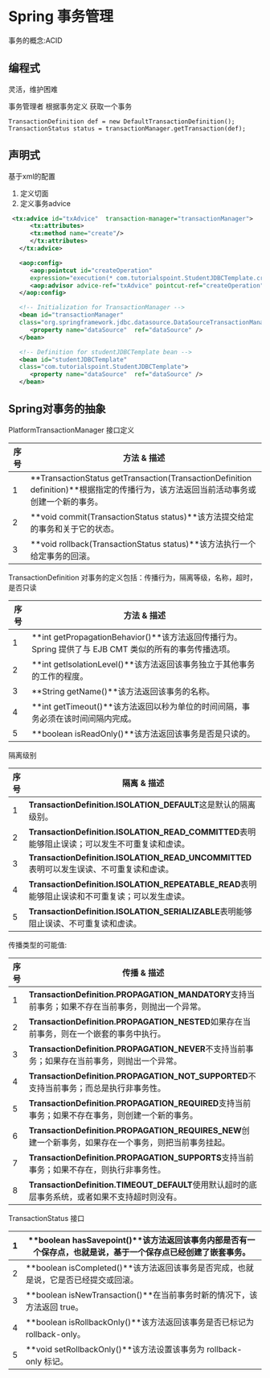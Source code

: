 # Spring 事务管理

事务的概念:ACID

## 编程式 

灵活，维护困难

事务管理者 根据事务定义 获取一个事务

```
TransactionDefinition def = new DefaultTransactionDefinition();
TransactionStatus status = transactionManager.getTransaction(def);
```



## 声明式

基于xml的配置

1. 定义切面
2. 定义事务advice

```xml
 <tx:advice id="txAdvice"  transaction-manager="transactionManager">
      <tx:attributes>
      <tx:method name="create"/>
      </tx:attributes>
   </tx:advice>

   <aop:config>
      <aop:pointcut id="createOperation" 
      expression="execution(* com.tutorialspoint.StudentJDBCTemplate.create(..))"/>
      <aop:advisor advice-ref="txAdvice" pointcut-ref="createOperation"/>
   </aop:config>

   <!-- Initialization for TransactionManager -->
   <bean id="transactionManager"
   class="org.springframework.jdbc.datasource.DataSourceTransactionManager">
      <property name="dataSource"  ref="dataSource" />    
   </bean>

   <!-- Definition for studentJDBCTemplate bean -->
   <bean id="studentJDBCTemplate"  
   class="com.tutorialspoint.StudentJDBCTemplate">
      <property name="dataSource"  ref="dataSource" />  
   </bean>
```



## Spring对事务的抽象

PlatformTransactionManager  接口定义

| 序号 | 方法 & 描述                                                  |
| ---- | ------------------------------------------------------------ |
| 1    | **TransactionStatus getTransaction(TransactionDefinition definition)**根据指定的传播行为，该方法返回当前活动事务或创建一个新的事务。 |
| 2    | **void commit(TransactionStatus status)**该方法提交给定的事务和关于它的状态。 |
| 3    | **void rollback(TransactionStatus status)**该方法执行一个给定事务的回滚。 |

TransactionDefinition  对事务的定义包括：传播行为，隔离等级，名称，超时，是否只读

| 序号 | 方法 & 描述                                                  |
| ---- | ------------------------------------------------------------ |
| 1    | **int getPropagationBehavior()**该方法返回传播行为。Spring 提供了与 EJB CMT 类似的所有的事务传播选项。 |
| 2    | **int getIsolationLevel()**该方法返回该事务独立于其他事务的工作的程度。 |
| 3    | **String getName()**该方法返回该事务的名称。                 |
| 4    | **int getTimeout()**该方法返回以秒为单位的时间间隔，事务必须在该时间间隔内完成。 |
| 5    | **boolean isReadOnly()**该方法返回该事务是否是只读的。       |

隔离级别

| 序号 | 隔离 & 描述                                                  |
| ---- | ------------------------------------------------------------ |
| 1    | **TransactionDefinition.ISOLATION_DEFAULT**这是默认的隔离级别。 |
| 2    | **TransactionDefinition.ISOLATION_READ_COMMITTED**表明能够阻止误读；可以发生不可重复读和虚读。 |
| 3    | **TransactionDefinition.ISOLATION_READ_UNCOMMITTED**表明可以发生误读、不可重复读和虚读。 |
| 4    | **TransactionDefinition.ISOLATION_REPEATABLE_READ**表明能够阻止误读和不可重复读；可以发生虚读。 |
| 5    | **TransactionDefinition.ISOLATION_SERIALIZABLE**表明能够阻止误读、不可重复读和虚读。 |

传播类型的可能值:

| 序号 | 传播 & 描述                                                  |
| ---- | ------------------------------------------------------------ |
| 1    | **TransactionDefinition.PROPAGATION_MANDATORY**支持当前事务；如果不存在当前事务，则抛出一个异常。 |
| 2    | **TransactionDefinition.PROPAGATION_NESTED**如果存在当前事务，则在一个嵌套的事务中执行。 |
| 3    | **TransactionDefinition.PROPAGATION_NEVER**不支持当前事务；如果存在当前事务，则抛出一个异常。 |
| 4    | **TransactionDefinition.PROPAGATION_NOT_SUPPORTED**不支持当前事务；而总是执行非事务性。 |
| 5    | **TransactionDefinition.PROPAGATION_REQUIRED**支持当前事务；如果不存在事务，则创建一个新的事务。 |
| 6    | **TransactionDefinition.PROPAGATION_REQUIRES_NEW**创建一个新事务，如果存在一个事务，则把当前事务挂起。 |
| 7    | **TransactionDefinition.PROPAGATION_SUPPORTS**支持当前事务；如果不存在，则执行非事务性。 |
| 8    | **TransactionDefinition.TIMEOUT_DEFAULT**使用默认超时的底层事务系统，或者如果不支持超时则没有。 |

TransactionStatus  接口

| 1    | **boolean hasSavepoint()**该方法返回该事务内部是否有一个保存点，也就是说，基于一个保存点已经创建了嵌套事务。 |
| ---- | ------------------------------------------------------------ |
| 2    | **boolean isCompleted()**该方法返回该事务是否完成，也就是说，它是否已经提交或回滚。 |
| 3    | **boolean isNewTransaction()**在当前事务时新的情况下，该方法返回 true。 |
| 4    | **boolean isRollbackOnly()**该方法返回该事务是否已标记为 rollback-only。 |
| 5    | **void setRollbackOnly()**该方法设置该事务为 rollback-only 标记。 |